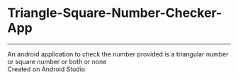 # Triangle-Square-Number-Checker-App
---
An android application to check the number provided is a triangular number or square number or both or none  
Created on Android Studio
